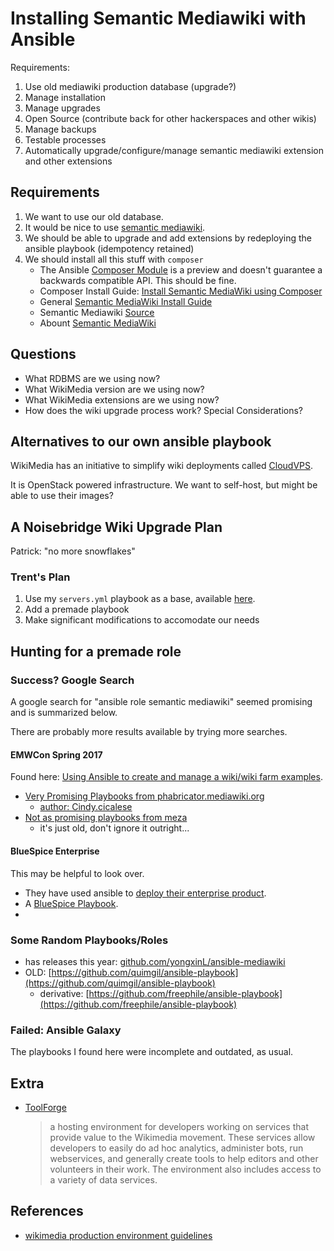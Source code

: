 # Installing Semantic Mediawiki with Ansible

Requirements:

1. Use old mediawiki production database (upgrade?)
1. Manage installation
1. Manage upgrades
1. Open Source (contribute back for other hackerspaces and other wikis)
1. Manage backups
1. Testable processes
1. Automatically upgrade/configure/manage semantic mediawiki extension and other extensions


## Requirements

1. We want to use our old database.
1. It would be nice to use [semantic mediawiki](https://www.semantic-mediawiki.org/wiki/Semantic_MediaWiki).
1. We should be able to upgrade and add extensions by redeploying the ansible playbook (idempotency retained)
1. We should install all this stuff with `composer`
	- The Ansible [Composer Module](http://docs.ansible.com/ansible/latest/composer_module.html) is a preview and doesn't guarantee a backwards compatible API. This should be fine.
	- Composer Install Guide: [Install Semantic MediaWiki using Composer](https://vimeo.com/82255034)
	- General [Semantic MediaWiki Install Guide](https://www.semantic-mediawiki.org/wiki/Help:Installation)
	- Semantic Mediawiki [Source](https://github.com/SemanticMediaWiki/SemanticMediaWiki)
	- Abount [Semantic MediaWiki](https://www.semantic-mediawiki.org/wiki/Help:Introduction_to_Semantic_MediaWiki)

## Questions

- What RDBMS are we using now?
- What WikiMedia version are we using now?
- What WikiMedia extensions are we using now?
- How does the wiki upgrade process work?  Special Considerations?


## Alternatives to our own ansible playbook

WikiMedia has an initiative to simplify wiki deployments called [CloudVPS](https://wikitech.wikimedia.org/wiki/Portal:Cloud_VPS).

It is OpenStack powered infrastructure. We want to self-host, but might be able to use their images?


## A Noisebridge Wiki Upgrade Plan

Patrick: "no more snowflakes"

### Trent's Plan

1. Use my `servers.yml` playbook as a base, available [here](https://github.com/robbintt/patternbook/).
2. Add a premade playbook
3. Make significant modifications to accomodate our needs



## Hunting for a premade role


### Success? Google Search

A google search for "ansible role semantic mediawiki" seemed promising and is summarized below. 

There are probably more results available by trying more searches.


#### EMWCon Spring 2017

Found here: [Using Ansible to create and manage a wiki/wiki farm examples](https://www.mediawiki.org/wiki/EMWCon_Spring_2017).

- [Very Promising Playbooks from phabricator.mediawiki.org](https://phabricator.wikimedia.org/diffusion/1881/)
	- [author: Cindy.cicalese](https://www.mediawiki.org/wiki/User:Cindy.cicalese)
- [Not as promising playbooks from meza](https://github.com/enterprisemediawiki/meza/tree/master/src/playbooks)
	- it's just old, don't ignore it outright...


#### BlueSpice Enterprise

This may be helpful to look over.

- They have used ansible to [deploy their enterprise product](https://smw-cindykate.com/main/Component_947846).
- A [BlueSpice Playbook](https://github.com/LinuxCompetenceCenter/BlueSpice-Extensions).
- 

### Some Random Playbooks/Roles

- has releases this year: [github.com/yongxinL/ansible-mediawiki](https://github.com/yongxinL/ansible-mediawiki)
- OLD: [https://github.com/quimgil/ansible-playbook](https://github.com/quimgil/ansible-playbook)
	- derivative: [https://github.com/freephile/ansible-playbook](https://github.com/freephile/ansible-playbook)


### Failed: Ansible Galaxy

The playbooks I found here were incomplete and outdated, as usual.


## Extra

- [ToolForge](https://wikitech.wikimedia.org/wiki/Portal:Toolforge)

	> a hosting environment for developers working on services that provide value to the Wikimedia movement. These services allow developers to easily do ad hoc analytics, administer bots, run webservices, and generally create tools to help editors and other volunteers in their work. The environment also includes access to a variety of data services.




## References

- [wikimedia production environment guidelines](https://wikitech.wikimedia.org/wiki/Help:Development_recommendations_for_easily_moving_to_production)